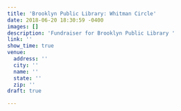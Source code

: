 ```yaml
---
title: 'Brooklyn Public Library: Whitman Circle'
date: 2018-06-20 18:30:59 -0400
images: []
description: 'Fundraiser for Brooklyn Public Library '
link: ''
show_time: true
venue:
  address: ''
  city: ''
  name: ''
  state: ''
  zip: ''
draft: true

---
```

